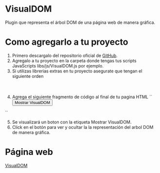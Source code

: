 # VisualDOM
Plugin que representa el árbol DOM de una página web de manera gráfica.

# Como agregarlo a tu proyecto
1. Primero descargalo del repositorio oficial de [GitHub](https://github.com/edielmendez/VisualDOM/).
2. Agregalo a tu proyecto en la carpeta donde tengas tus scripts JavaScripts <addr>libs/js/VisualDOM.js</addr> por ejemplo.
3. Si utilizas librerias extras en tu proyecto asegurate que tengan el siguiente orden
<br><addr><script src="libs/js/jquery-3.1.1.min.js" charset="utf-8"></script><br>
<addr><script src="libs/js/go.js" charset="utf-8"></script><br>
<addr><script src="libs/js/visualDOM.js" charset="utf-8"></script><br>
4. Agrega el siguiente fragmento de código al final de tu pagina HTML
``<button type="button" name="button" id="btnvisualDOM" class="fixed-action-btn horizontal ">Mostrar VisualDOM</button><br>
<div id="diVisualDOM" style="border: 1px solid black; width:100%; height:500px;display:none"></div>``

5. Se visualizará un boton con la etiqueta Mostrar VisualDOM.
6. Click en el botón para ver y ocultar la la representación del arbol DOM de manera gráfica.
# Página web

[VisualDOM](https://edielmendez.github.io/VisualDOM/)
